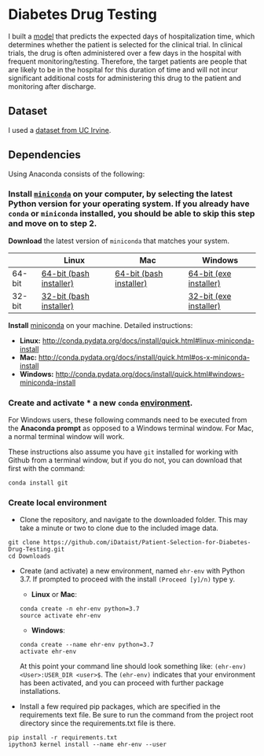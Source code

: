 # Diabetes Drug Testing
I built a [model]() that predicts the expected days of hospitalization time, which determines  whether the patient is selected for the clinical trial. In clinical trials, the drug is often administered over a few days in the hospital with frequent monitoring/testing. Therefore, the target patients are people that are likely to be in the hospital for this duration of time and will not incur significant additional costs for administering this drug to the patient and monitoring after discharge.  

## Dataset
I used a [dataset from UC Irvine](https://archive.ics.uci.edu/ml/datasets/Diabetes+130-US+hospitals+for+years+1999-2008).

## Dependencies
Using Anaconda consists of the following:

### Install [`miniconda`](http://conda.pydata.org/miniconda.html) on your computer, by selecting the latest Python version for your operating system. If you already have `conda` or `miniconda` installed, you should be able to skip this step and move on to step 2.

**Download** the latest version of `miniconda` that matches your system.

|        | Linux | Mac | Windows |
|--------|-------|-----|---------|
| 64-bit | [64-bit (bash installer)][lin64] | [64-bit (bash installer)][mac64] | [64-bit (exe installer)][win64]
| 32-bit | [32-bit (bash installer)][lin32] |  | [32-bit (exe installer)][win32]

[win64]: https://repo.continuum.io/miniconda/Miniconda3-latest-Windows-x86_64.exe
[win32]: https://repo.continuum.io/miniconda/Miniconda3-latest-Windows-x86.exe
[mac64]: https://repo.continuum.io/miniconda/Miniconda3-latest-MacOSX-x86_64.sh
[lin64]: https://repo.continuum.io/miniconda/Miniconda3-latest-Linux-x86_64.sh
[lin32]: https://repo.continuum.io/miniconda/Miniconda3-latest-Linux-x86.sh

**Install** [miniconda](http://conda.pydata.org/miniconda.html) on your machine. Detailed instructions:

- **Linux:** http://conda.pydata.org/docs/install/quick.html#linux-miniconda-install
- **Mac:** http://conda.pydata.org/docs/install/quick.html#os-x-miniconda-install
- **Windows:** http://conda.pydata.org/docs/install/quick.html#windows-miniconda-install

### Create and activate * a new `conda` [environment](http://conda.pydata.org/docs/using/envs.html).

For Windows users, these following commands need to be executed from the **Anaconda prompt** as opposed to a Windows terminal window. For Mac, a normal terminal window will work.

These instructions also assume you have `git` installed for working with Github from a terminal window, but if you do not, you can download that first with the command:
```
conda install git
```

### Create local environment

- Clone the repository, and navigate to the downloaded folder. This may take a minute or two to clone due to the included image data.
```
git clone https://github.com/iDataist/Patient-Selection-for-Diabetes-Drug-Testing.git
cd Downloads
```

- Create (and activate) a new environment, named `ehr-env` with Python 3.7. If prompted to proceed with the install `(Proceed [y]/n)` type y.

	- __Linux__ or __Mac__:
	```
	conda create -n ehr-env python=3.7
	source activate ehr-env
	```
	- __Windows__:
	```
	conda create --name ehr-env python=3.7
	activate ehr-env
	```

	At this point your command line should look something like: `(ehr-env) <User>:USER_DIR <user>$`. The `(ehr-env)` indicates that your environment has been activated, and you can proceed with further package installations.


- Install a few required pip packages, which are specified in the requirements text file. Be sure to run the command from the project root directory since the requirements.txt file is there. 
```
pip install -r requirements.txt
ipython3 kernel install --name ehr-env --user

```
